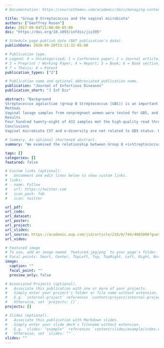 ```yaml
---
# Documentation: https://sourcethemes.com/academic/docs/managing-content/

title: "Group B Streptococcus and the vaginal microbiota"
authors: ["Geoffrey Rosen"]
date: 2017-08-04T21:00:00-05:00
doi: "https://doi.org/10.1093/infdis/jix395"

# Schedule page publish date (NOT publication's date).
publishDate: 2020-09-20T23:11:32-05:00

# Publication type.
# Legend: 0 = Uncategorized; 1 = Conference paper; 2 = Journal article;
# 3 = Preprint / Working Paper; 4 = Report; 5 = Book; 6 = Book section;
# 7 = Thesis; 8 = Patent
publication_types: ["2"]

# Publication name and optional abbreviated publication name.
publication: "Journal of Infectious Diseases"
publication_short: "J Inf Dis"

abstract: "Background
Streptococcus agalactiae (group B Streptococcus [GBS]) is an important neonatal pathogen and emerging cause of disease in adults. The major risk factor for neonatal disease is maternal vaginal colonization. However, little is known about the relationship between GBS and vaginal microbiota.
Methods
Vaginal lavage samples from nonpregnant women were tested for GBS, and amplicon-based sequencing targeting the 16S ribosomal RNA V3–V4 region was performed.
Results
Four hundred twenty-eight of 432 samples met the high-quality read threshold. There was no relationship between GBS carriage and demographic characteristics, α-diversity, or overall vaginal microbiota community state type (CST). Within the non-Lactobacillus-dominant CST IV, GBS positive status was significantly more prevalent in CST IV-A than CST IV-B. Significant clustering by GBS status was noted on principal coordinates analysis, and 18 individual taxa were found to be significantly associated with GBS carriage by linear discriminant analysis. After adjusting for race/ethnicity, 4 taxa were positively associated with GBS, and 6 were negatively associated.
Conclusions
Vaginal microbiota CST and α-diversity are not related to GBS status. However, specific microbial taxa are associated with colonization of this important human pathogen, highlighting a potential role for the microbiota in promotion or inhibition of GBS colonization."

# Summary. An optional shortened abstract.
summary: "We examined the relationship between Group B <i>Streptococcus</i> (GBS) colonization and the vaginal microbiota. Findings included specific taxa (like <i>Prevotella Bivia</i>) associated with GBS colonization/non-colonization. There was not a strong relationship with overall community structure."

tags: []
categories: []
featured: false

# Custom links (optional).
#   Uncomment and edit lines below to show custom links.
# links:
# - name: Follow
#   url: https://twitter.com
#   icon_pack: fab
#   icon: twitter

url_pdf:
url_code:
url_dataset:
url_poster:
url_project:
url_slides:
url_source: https://academic.oup.com/jid/article/216/6/744/4065066?guestAccessKey=a83f83be-eee6-42ae-b387-2c91984b9dad
url_video:

# Featured image
# To use, add an image named `featured.jpg/png` to your page's folder.
# Focal points: Smart, Center, TopLeft, Top, TopRight, Left, Right, BottomLeft, Bottom, BottomRight.
image:
  caption: ""
  focal_point: ""
  preview_only: false

# Associated Projects (optional).
#   Associate this publication with one or more of your projects.
#   Simply enter your project's folder or file name without extension.
#   E.g. `internal-project` references `content/project/internal-project/index.md`.
#   Otherwise, set `projects: []`.
projects: []

# Slides (optional).
#   Associate this publication with Markdown slides.
#   Simply enter your slide deck's filename without extension.
#   E.g. `slides: "example"` references `content/slides/example/index.md`.
#   Otherwise, set `slides: ""`.
slides: ""
---
```

